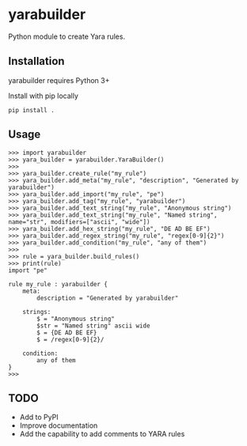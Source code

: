 yarabuilder
======

Python module to create Yara rules.

Installation
------------

yarabuilder requires Python 3+

Install with pip locally

    pip install .
	
Usage
-----

    >>> import yarabuilder
    >>> yara_builder = yarabuilder.YaraBuilder()
	>>>
    >>> yara_builder.create_rule("my_rule")
    >>> yara_builder.add_meta("my_rule", "description", "Generated by yarabuilder")
    >>> yara_builder.add_import("my_rule", "pe")
    >>> yara_builder.add_tag("my_rule", "yarabuilder")
	>>> yara_builder.add_text_string("my_rule", "Anonymous string")
	>>> yara_builder.add_text_string("my_rule", "Named string", name="str", modifiers=["ascii", "wide"])
	>>> yara_builder.add_hex_string("my_rule", "DE AD BE EF")
	>>> yara_builder.add_regex_string("my_rule", "regex[0-9]{2}")
	>>> yara_builder.add_condition("my_rule", "any of them")
    >>>
    >>> rule = yara_builder.build_rules()
    >>> print(rule)
    import "pe"

    rule my_rule : yarabuilder {
        meta:
            description = "Generated by yarabuilder"

        strings:
            $ = "Anonymous string"
            $str = "Named string" ascii wide
            $ = {DE AD BE EF}
            $ = /regex[0-9]{2}/

        condition:
            any of them
    }
    >>>

TODO
----
- Add to PyPI
- Improve documentation
- Add the capability to add comments to YARA rules
